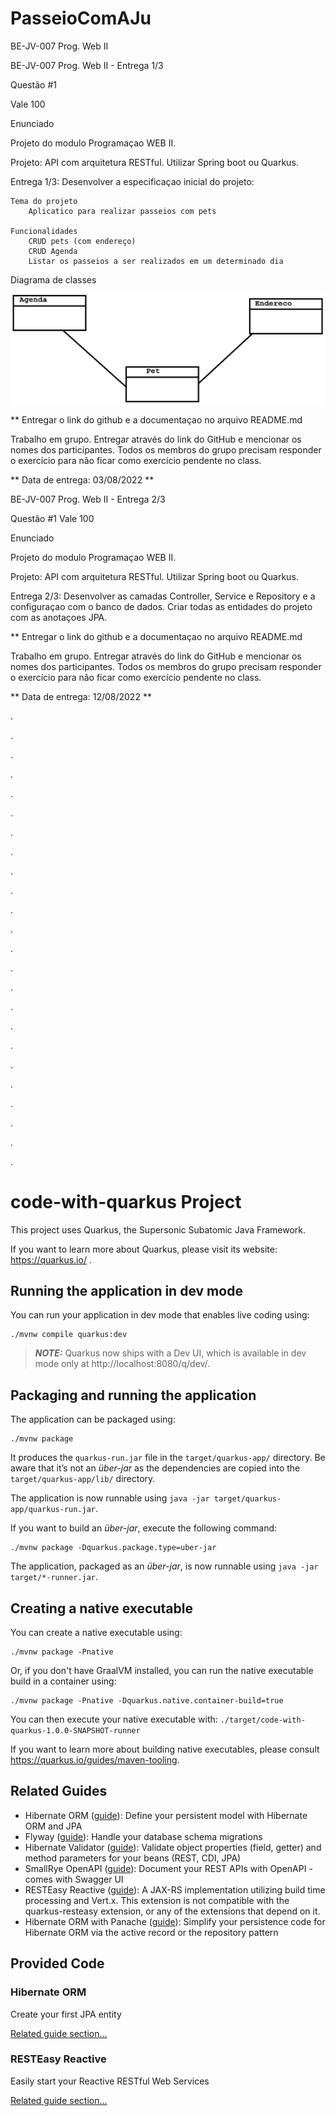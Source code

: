 # PasseioComAJu
BE-JV-007 Prog. Web II

BE-JV-007 Prog. Web II - Entrega 1/3

Questão #1

Vale 100

Enunciado

Projeto do modulo Programaçao WEB II.

Projeto: API com arquitetura RESTful. Utilizar Spring boot ou Quarkus.

Entrega 1/3: Desenvolver a especificaçao inicial do projeto:

    Tema do projeto
        Aplicatico para realizar passeios com pets
        
    Funcionalidades
        CRUD pets (com endereço)
        CRUD Agenda
        Listar os passeios a ser realizados em um determinado dia
                
Diagrama de classes

![Diagrama de classes](https://github.com/trobozoi/PasseioComAJu/blob/master/DiagramaClasses.png)

** Entregar o link do github e a documentaçao no arquivo README.md

Trabalho em grupo. Entregar através do link do GitHub e mencionar os nomes dos participantes. Todos os membros do grupo precisam responder o exercício para não ficar como exercício pendente no class.

** Data de entrega: 03/08/2022 **

BE-JV-007 Prog. Web II - Entrega 2/3

Questão #1
Vale 100

Enunciado

Projeto do modulo Programaçao WEB II.

Projeto: API com arquitetura RESTful. Utilizar Spring boot ou Quarkus.

Entrega 2/3: Desenvolver as camadas Controller, Service e Repository e a configuraçao com o banco de dados. Criar todas as entidades do projeto com as anotaçoes JPA.

** Entregar o link do github e a documentaçao no arquivo README.md

Trabalho em grupo. Entregar através do link do GitHub e mencionar os nomes dos participantes. Todos os membros do grupo precisam responder o exercício para não ficar como exercício pendente no class.

** Data de entrega: 12/08/2022 **


.

.

.

.

.

.

.

.

.

.

.

.

.

.

.

.

.

.

.

.

.

.

.

.

# code-with-quarkus Project

This project uses Quarkus, the Supersonic Subatomic Java Framework.

If you want to learn more about Quarkus, please visit its website: https://quarkus.io/ .

## Running the application in dev mode

You can run your application in dev mode that enables live coding using:
```shell script
./mvnw compile quarkus:dev
```

> **_NOTE:_**  Quarkus now ships with a Dev UI, which is available in dev mode only at http://localhost:8080/q/dev/.

## Packaging and running the application

The application can be packaged using:
```shell script
./mvnw package
```
It produces the `quarkus-run.jar` file in the `target/quarkus-app/` directory.
Be aware that it’s not an _über-jar_ as the dependencies are copied into the `target/quarkus-app/lib/` directory.

The application is now runnable using `java -jar target/quarkus-app/quarkus-run.jar`.

If you want to build an _über-jar_, execute the following command:
```shell script
./mvnw package -Dquarkus.package.type=uber-jar
```

The application, packaged as an _über-jar_, is now runnable using `java -jar target/*-runner.jar`.

## Creating a native executable

You can create a native executable using: 
```shell script
./mvnw package -Pnative
```

Or, if you don't have GraalVM installed, you can run the native executable build in a container using: 
```shell script
./mvnw package -Pnative -Dquarkus.native.container-build=true
```

You can then execute your native executable with: `./target/code-with-quarkus-1.0.0-SNAPSHOT-runner`

If you want to learn more about building native executables, please consult https://quarkus.io/guides/maven-tooling.

## Related Guides

- Hibernate ORM ([guide](https://quarkus.io/guides/hibernate-orm)): Define your persistent model with Hibernate ORM and JPA
- Flyway ([guide](https://quarkus.io/guides/flyway)): Handle your database schema migrations
- Hibernate Validator ([guide](https://quarkus.io/guides/validation)): Validate object properties (field, getter) and method parameters for your beans (REST, CDI, JPA)
- SmallRye OpenAPI ([guide](https://quarkus.io/guides/openapi-swaggerui)): Document your REST APIs with OpenAPI - comes with Swagger UI
- RESTEasy Reactive ([guide](https://quarkus.io/guides/resteasy-reactive)): A JAX-RS implementation utilizing build time processing and Vert.x. This extension is not compatible with the quarkus-resteasy extension, or any of the extensions that depend on it.
- Hibernate ORM with Panache ([guide](https://quarkus.io/guides/hibernate-orm-panache)): Simplify your persistence code for Hibernate ORM via the active record or the repository pattern

## Provided Code

### Hibernate ORM

Create your first JPA entity

[Related guide section...](https://quarkus.io/guides/hibernate-orm)

### RESTEasy Reactive

Easily start your Reactive RESTful Web Services

[Related guide section...](https://quarkus.io/guides/getting-started-reactive#reactive-jax-rs-resources)

